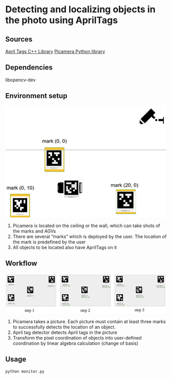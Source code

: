# Detecting and localizing objects in the photo using AprilTags 

## Sources
  [April Tags C++ Library](http://people.csail.mit.edu/kaess/apriltags/)
  [Picamera Python library](https://www.raspberrypi.org/documentation/usage/camera/python/README.md)

## Dependencies
libopencv-dev

## Environment setup
![alt text](https://github.com/allenlee820202/MCIoT/blob/master/PicameraDetectApriltags/experiment%20setup.png "Logo Title Text 1")
1. Picamera is located on the ceiling or the wall, which can take shots of the marks and AGVs
2. There are several “marks” which is deployed by the user. The location of the mark is predefined by the user
3. All objects to be located also have AprilTags on it

## Workflow
![alt text](https://github.com/allenlee820202/MCIoT/blob/master/PicameraDetectApriltags/workflow.png "Logo Title Text 1")
1. Picamera takes a picture. Each picture must contain at least three marks to successfully detects the location of an object. 
2. April tag detector detects April tags in the picture
3. Transform the pixel coordination of objects into user-defined coordination by linear algebra calculation (change of basis)

## Usage

  ```shell
  python monitor.py
  ```
